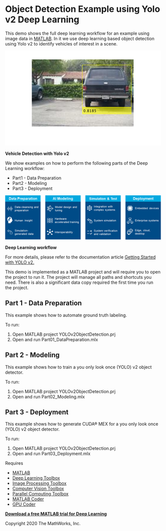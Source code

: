 # Object Detection Example using Yolo v2 Deep Learning

This demo shows the full deep learning workflow for an example using image data in [MATLAB](https://www.mathworks.com/products/matlab.html). In it we use deep learning based object detection using Yolo v2 to identify vehicles of interest in a scene.

![](Images/objectdetection.png)

**Vehicle Detection with Yolo v2**

We show examples on how to perform the following parts of the Deep Learning workflow:

- Part1 - Data Preparation
- Part2 - Modeling
- Part3 - Deployment

![](Images/deeplearningworkflow.png)

**Deep Learning workflow**

For more details, please refer to the documentation article [Getting Started with YOLO v2.](https://www.mathworks.com/help/vision/ug/getting-started-with-yolo-v2.html)

This demo is implemented as a MATLAB project and will require you to open the project to run it. The project will manage all paths and shortcuts you need. There is also a significant data copy required the first time you run the project.

## Part 1 - Data Preparation

This example shows how to automate ground truth labeling.

To run:
1. Open MATLAB project YOLOv2ObjectDetection.prj
2. Open and run Part01_DataPreparation.mlx

## Part 2 - Modeling

This example shows how to train a you only look once (YOLO) v2 object detector.

To run:
1. Open MATLAB project YOLOv2ObjectDetection.prj
2. Open and run Part02_Modeling.mlx

## Part 3 - Deployment

This example shows how to generate CUDA® MEX for a you only look once (YOLO) v2 object detector. 

To run:
1. Open MATLAB project YOLOv2ObjectDetection.prj
2. Open and run Part03_Deployment.mlx

Requires

- [MATLAB](https://www.mathworks.com/products/matlab.html)
- [Deep Learning Toolbox](https://www.mathworks.com/products/deep-learning.html)
- [Image Processing Toolbox](https://www.mathworks.com/products/image.html)
- [Computer Vision Toolbox](https://www.mathworks.com/products/computer-vision.html)
- [Parallel Computing Toolbox](https://www.mathworks.com/products/parallel-computing.html)
- [MATLAB Coder](https://www.mathworks.com/products/matlab-coder.html)
- [GPU Coder](https://www.mathworks.com/products/gpu-coder.html)

**[Download a free MATLAB trial for Deep Learning](https://www.mathworks.com/products/deep-learning.html)**

Copyright 2020 The MathWorks, Inc.